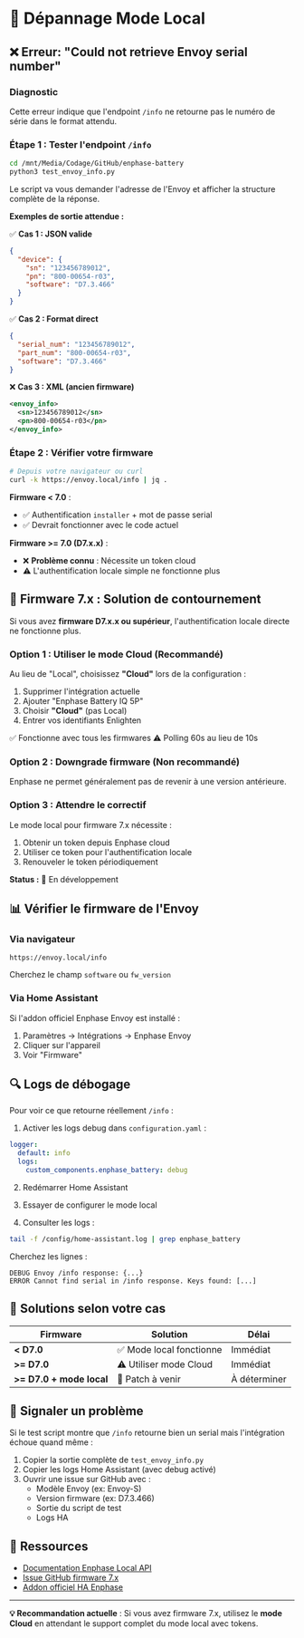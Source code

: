# 🔧 Dépannage Mode Local

## ❌ Erreur: "Could not retrieve Envoy serial number"

### Diagnostic

Cette erreur indique que l'endpoint `/info` ne retourne pas le numéro de série dans le format attendu.

### Étape 1 : Tester l'endpoint `/info`

```bash
cd /mnt/Media/Codage/GitHub/enphase-battery
python3 test_envoy_info.py
```

Le script va vous demander l'adresse de l'Envoy et afficher la structure complète de la réponse.

**Exemples de sortie attendue :**

✅ **Cas 1 : JSON valide**
```json
{
  "device": {
    "sn": "123456789012",
    "pn": "800-00654-r03",
    "software": "D7.3.466"
  }
}
```

✅ **Cas 2 : Format direct**
```json
{
  "serial_num": "123456789012",
  "part_num": "800-00654-r03",
  "software": "D7.3.466"
}
```

❌ **Cas 3 : XML (ancien firmware)**
```xml
<envoy_info>
  <sn>123456789012</sn>
  <pn>800-00654-r03</pn>
</envoy_info>
```

### Étape 2 : Vérifier votre firmware

```bash
# Depuis votre navigateur ou curl
curl -k https://envoy.local/info | jq .
```

**Firmware < 7.0** :
- ✅ Authentification `installer` + mot de passe serial
- ✅ Devrait fonctionner avec le code actuel

**Firmware >= 7.0 (D7.x.x)** :
- ❌ **Problème connu** : Nécessite un token cloud
- ⚠️ L'authentification locale simple ne fonctionne plus

## 🔐 Firmware 7.x : Solution de contournement

Si vous avez **firmware D7.x.x ou supérieur**, l'authentification locale directe ne fonctionne plus.

### Option 1 : Utiliser le mode Cloud (Recommandé)

Au lieu de "Local", choisissez **"Cloud"** lors de la configuration :

1. Supprimer l'intégration actuelle
2. Ajouter "Enphase Battery IQ 5P"
3. Choisir **"Cloud"** (pas Local)
4. Entrer vos identifiants Enlighten

✅ Fonctionne avec tous les firmwares
⚠️ Polling 60s au lieu de 10s

### Option 2 : Downgrade firmware (Non recommandé)

Enphase ne permet généralement pas de revenir à une version antérieure.

### Option 3 : Attendre le correctif

Le mode local pour firmware 7.x nécessite :
1. Obtenir un token depuis Enphase cloud
2. Utiliser ce token pour l'authentification locale
3. Renouveler le token périodiquement

**Status :** 🚧 En développement

## 📊 Vérifier le firmware de l'Envoy

### Via navigateur
```
https://envoy.local/info
```

Cherchez le champ `software` ou `fw_version`

### Via Home Assistant

Si l'addon officiel Enphase Envoy est installé :
1. Paramètres → Intégrations → Enphase Envoy
2. Cliquer sur l'appareil
3. Voir "Firmware"

## 🔍 Logs de débogage

Pour voir ce que retourne réellement `/info` :

1. Activer les logs debug dans `configuration.yaml` :
```yaml
logger:
  default: info
  logs:
    custom_components.enphase_battery: debug
```

2. Redémarrer Home Assistant

3. Essayer de configurer le mode local

4. Consulter les logs :
```bash
tail -f /config/home-assistant.log | grep enphase_battery
```

Cherchez les lignes :
```
DEBUG Envoy /info response: {...}
ERROR Cannot find serial in /info response. Keys found: [...]
```

## 🎯 Solutions selon votre cas

| Firmware | Solution | Délai |
|----------|----------|-------|
| **< D7.0** | ✅ Mode local fonctionne | Immédiat |
| **>= D7.0** | ⚠️ Utiliser mode Cloud | Immédiat |
| **>= D7.0 + mode local** | 🚧 Patch à venir | À déterminer |

## 📧 Signaler un problème

Si le test script montre que `/info` retourne bien un serial mais l'intégration échoue quand même :

1. Copier la sortie complète de `test_envoy_info.py`
2. Copier les logs Home Assistant (avec debug activé)
3. Ouvrir une issue sur GitHub avec :
   - Modèle Envoy (ex: Envoy-S)
   - Version firmware (ex: D7.3.466)
   - Sortie du script de test
   - Logs HA

## 🔗 Ressources

- [Documentation Enphase Local API](https://enphase.com/download/iq-gateway-local-apis-or-ui-access-using-token)
- [Issue GitHub firmware 7.x](https://github.com/home-assistant/core/issues/79382)
- [Addon officiel HA Enphase](https://www.home-assistant.io/integrations/enphase_envoy/)

---

**💡 Recommandation actuelle** : Si vous avez firmware 7.x, utilisez le **mode Cloud** en attendant le support complet du mode local avec tokens.
